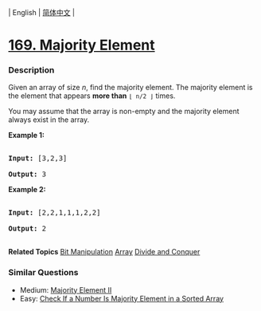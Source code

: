 | English | [简体中文](README.md) |

# [169. Majority Element](https://leetcode-cn.com/problems/majority-element)
 ### Description
<p>Given an array of size <i>n</i>, find the majority element. The majority element is the element that appears <b>more than</b> <code>&lfloor; n/2 &rfloor;</code> times.</p>

<p>You may assume that the array is non-empty and the majority element always exist in the array.</p>

<p><strong>Example 1:</strong></p>

<pre>
<strong>Input:</strong> [3,2,3]
<strong>Output:</strong> 3</pre>

<p><strong>Example 2:</strong></p>

<pre>
<strong>Input:</strong> [2,2,1,1,1,2,2]
<strong>Output:</strong> 2
</pre>

**Related Topics**  [Bit Manipulation](https://leetcode-cn.com/tag/bit-manipulation) [Array](https://leetcode-cn.com/tag/array) [Divide and Conquer](https://leetcode-cn.com/tag/divide-and-conquer) 

### Similar Questions
 - Medium:	[Majority Element II](https://leetcode-cn.com/problems/majority-element-ii) 
 - Easy:	[Check If a Number Is Majority Element in a Sorted Array](https://leetcode-cn.com/problems/check-if-a-number-is-majority-element-in-a-sorted-array) 
